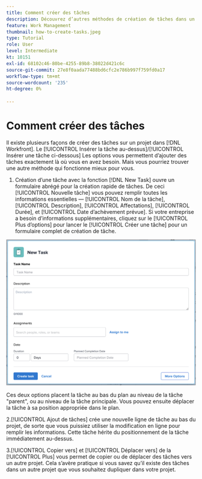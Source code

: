 ```yaml
---
title: Comment créer des tâches
description: Découvrez d’autres méthodes de création de tâches dans un projet dans [!DNL  Workfront].
feature: Work Management
thumbnail: how-to-create-tasks.jpeg
type: Tutorial
role: User
level: Intermediate
kt: 10151
exl-id: 68102c46-80be-4255-89b8-38022d421c6c
source-git-commit: 27e8f0aada77488bd6cfc2e786b997f759fd0a17
workflow-type: tm+mt
source-wordcount: '235'
ht-degree: 0%

---
```


# Comment créer des tâches

Il existe plusieurs façons de créer des tâches sur un projet dans [!DNL Workfront]. Le [!UICONTROL Insérer la tâche au-dessus]/[!UICONTROL Insérer une tâche ci-dessous] Les options vous permettent d’ajouter des tâches exactement là où vous en avez besoin. Mais vous pourriez trouver une autre méthode qui fonctionne mieux pour vous.

1. Création d’une tâche avec la fonction [!DNL New Task] ouvre un formulaire abrégé pour la création rapide de tâches. De ceci [!UICONTROL Nouvelle tâche] vous pouvez remplir toutes les informations essentielles — [!UICONTROL Nom de la tâche], [!UICONTROL Description], [!UICONTROL Affectations], [!UICONTROL Durée], et [!UICONTROL Date d’achèvement prévue]. Si votre entreprise a besoin d’informations supplémentaires, cliquez sur le [!UICONTROL Plus d’options] pour lancer le [!UICONTROL Créer une tâche] pour un formulaire complet de création de tâche.

![[!UICONTROL Nouvelle tâche] window](assets/planner-fund-new-task-creation.png)

Ces deux options placent la tâche au bas du plan au niveau de la tâche &quot;parent&quot;, ou au niveau de la tâche principale. Vous pouvez ensuite déplacer la tâche à sa position appropriée dans le plan.

2.[!UICONTROL Ajout de tâches] crée une nouvelle ligne de tâche au bas du projet, de sorte que vous puissiez utiliser la modification en ligne pour remplir les informations. Cette tâche hérite du positionnement de la tâche immédiatement au-dessus.

3.[!UICONTROL Copier vers] et [!UICONTROL Déplacer vers] de la [!UICONTROL Plus] vous permet de copier ou de déplacer des tâches vers un autre projet. Cela s’avère pratique si vous savez qu’il existe des tâches dans un autre projet que vous souhaitez dupliquer dans votre projet.

<!---
should we add duplicate?
--->

<!---
learn more urls:
Create tasks in a project
Delete tasks
Copy and duplicate tasks
Edit tasks 
Create subtasks
--->
